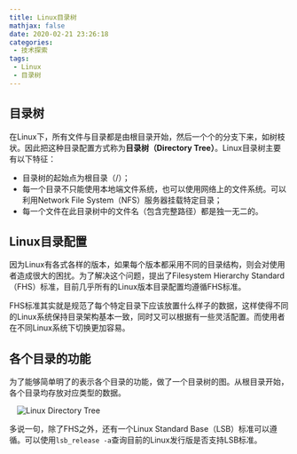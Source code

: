 ```yaml
---
title: Linux目录树
mathjax: false
date: 2020-02-21 23:26:18
categories:
 - 技术探索
tags:
 - Linux
 - 目录树
---
```


## 目录树

在Linux下，所有文件与目录都是由根目录开始，然后一个个的分支下来，如树枝状。因此把这种目录配置方式称为**目录树（Directory Tree）**。Linux目录树主要有以下特征：

- 目录树的起始点为根目录（/）；
- 每一个目录不只能使用本地端文件系统，也可以使用网络上的文件系统。可以利用Network File System（NFS）服务器挂载特定目录；
- 每一个文件在此目录树中的文件名（包含完整路径）都是独一无二的。

## Linux目录配置

因为Linux有各式各样的版本，如果每个版本都采用不同的目录结构，则会对使用者造成很大的困扰。为了解决这个问题，提出了Filesystem Hierarchy Standard（FHS）标准，目前几乎所有的Linux版本目录配置均遵循FHS标准。

FHS标准其实就是规范了每个特定目录下应该放置什么样子的数据，这样使得不同的Linux系统保持目录架构基本一致，同时又可以根据有一些灵活配置。而使用者在不同Linux系统下切换更加容易。

## 各个目录的功能

为了能够简单明了的表示各个目录的功能，做了一个目录树的图。从根目录开始，各个目录均存放对应类型的数据。

 ![Linux Directory Tree](/images/linux_dir.svg)

多说一句，除了FHS之外，还有一个Linux Standard Base（LSB）标准可以遵循。可以使用`lsb_release -a`查询目前的Linux发行版是否支持LSB标准。
